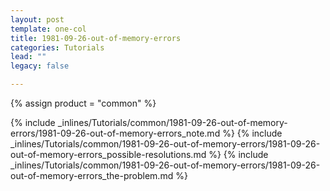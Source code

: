 ```yaml
---
layout: post
template: one-col
title: 1981-09-26-out-of-memory-errors
categories: Tutorials
lead: ""
legacy: false

---
```

{% assign product = "common" %}

{% include _inlines/Tutorials/common/1981-09-26-out-of-memory-errors/1981-09-26-out-of-memory-errors_note.md %}
{% include _inlines/Tutorials/common/1981-09-26-out-of-memory-errors/1981-09-26-out-of-memory-errors_possible-resolutions.md %}
{% include _inlines/Tutorials/common/1981-09-26-out-of-memory-errors/1981-09-26-out-of-memory-errors_the-problem.md %}
